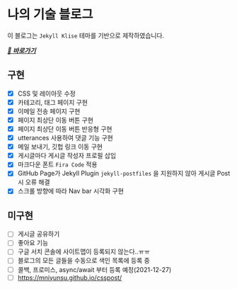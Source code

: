 # 나의 기술 블로그

이 블로그는 `Jekyll Klise` 테마를 기반으로 제작하였습니다.

[**_🔗 바로가기_**](https://mniYUNSU.github.io)

## 구현

- [x] CSS 및 레이아웃 수정
- [x] 카테고리, 태그 페이지 구현
- [x] 이메일 전송 페이지 구현
- [x] 페이지 최상단 이동 버튼 구현
- [x] 페이지 최상단 이동 버튼 반응형 구현
- [x] utterances 사용하여 댓글 기능 구현
- [x] 메일 보내기, 깃헙 링크 이동 구현
- [x] 게시글마다 게시글 작성자 프로필 삽입
- [x] 마크다운 폰트 `Fira Code` 적용
- [x] GitHub Page가 Jekyll Plugin `jekyll-postfiles` 을 지원하지 않아 게시글 Post 시 오류 해결
- [x] 스크롤 방향에 따라 Nav bar 시각화 구현

## 미구현

- [ ] 게시글 공유하기
- [ ] 좋아요 기능
- [ ] 구글 서치 콘솔에 사이트맵이 등록되지 않는다..ㅠㅠ
- [ ] 블로그의 모든 글들을 수동으로 색인 목록에 등록 중
- [ ] 콜백, 프로미스, async/await 부터 등록 예정(2021-12-27)
- [ ] https://mniyunsu.github.io/csspost/
